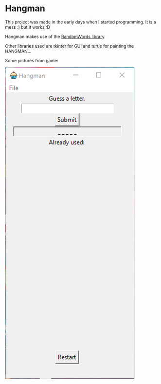 # Hangman
 
This project was made in the early days when I started programming. It is a mess :) but it works :D
 
Hangman makes use of the [RandomWords library](https://github.com/vaibhavsingh97/random-word/tree/master).

Other libraries used are tkinter for GUI and turtle for painting the HANGMAN...

Some pictures from game:

![Initial screen](/img/init%20screen.png)

